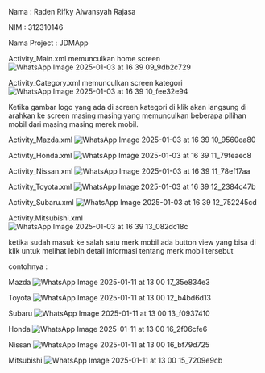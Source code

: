 Nama         : Raden Rifky Alwansyah Rajasa

NIM          : 312310146

Nama Project : JDMApp 


Activity_Main.xml memunculkan home screen
![WhatsApp Image 2025-01-03 at 16 39 09_9db2c729](https://github.com/user-attachments/assets/ddbaaede-4b14-4f59-936c-153ad325f728)

Activity_Category.xml memunculkan screen kategori
![WhatsApp Image 2025-01-03 at 16 39 10_fee32e94](https://github.com/user-attachments/assets/d0917367-b9e7-4912-83cf-757fadbc50a5)

Ketika gambar logo yang ada di screen kategori di klik akan langsung di arahkan ke screen masing masing yang memunculkan beberapa pilihan mobil dari masing masing merek mobil.

Activity_Mazda.xml
![WhatsApp Image 2025-01-03 at 16 39 10_9560ea80](https://github.com/user-attachments/assets/dfb8a595-ff44-438a-b88d-095c31472d8b)

Activity_Honda.xml
![WhatsApp Image 2025-01-03 at 16 39 11_79feaec8](https://github.com/user-attachments/assets/c5c8289c-94ea-43a3-a39a-d2cd1cc3b56b)

Activity_Nissan.xml
![WhatsApp Image 2025-01-03 at 16 39 11_78ef17aa](https://github.com/user-attachments/assets/75116516-fc62-4bcf-a965-dc368e18d915)

Activity_Toyota.xml
![WhatsApp Image 2025-01-03 at 16 39 12_2384c47b](https://github.com/user-attachments/assets/efde9c1e-48eb-4e90-9c6d-75c0a4bc2ac7)

Activity_Subaru.xml
![WhatsApp Image 2025-01-03 at 16 39 12_752245cd](https://github.com/user-attachments/assets/35a06124-b631-48c9-9d08-f6c1ef7a820e)

Activity.Mitsubishi.xml
![WhatsApp Image 2025-01-03 at 16 39 13_082dc18c](https://github.com/user-attachments/assets/d3dcadb3-4f16-4ad9-a651-a792ed7eeb59)


ketika sudah masuk ke salah satu merk mobil ada button view yang bisa di klik untuk melihat lebih detail informasi tentang merk mobil tersebut 

contohnya : 

Mazda
![WhatsApp Image 2025-01-11 at 13 00 17_35e834e3](https://github.com/user-attachments/assets/5cf88bb6-0437-4ddb-84e9-d90239f8e662)

Toyota
![WhatsApp Image 2025-01-11 at 13 00 12_b4bd6d13](https://github.com/user-attachments/assets/4127dfdf-6000-43f6-9dd2-37385650ca1c)

Subaru
![WhatsApp Image 2025-01-11 at 13 00 13_f0937410](https://github.com/user-attachments/assets/5d7d9202-3402-4c43-ad56-ff8f805ed4c4)

Honda
![WhatsApp Image 2025-01-11 at 13 00 16_2f06cfe6](https://github.com/user-attachments/assets/900b2728-936b-4e2b-b8ae-a7639aeb75a7)

Nissan
![WhatsApp Image 2025-01-11 at 13 00 16_bf79d725](https://github.com/user-attachments/assets/0e701647-82df-4872-8f32-92e930b3b366)

Mitsubishi
![WhatsApp Image 2025-01-11 at 13 00 15_7209e9cb](https://github.com/user-attachments/assets/13860c5a-5fb6-4c0a-86ae-bc87e6142fb2)
